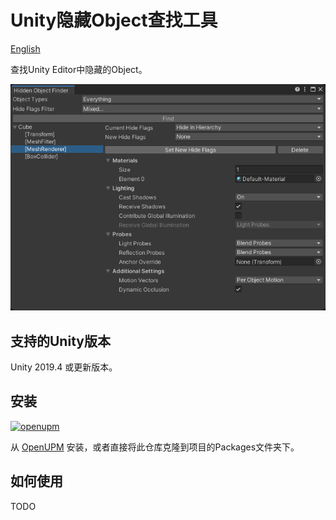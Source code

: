 # Unity隐藏Object查找工具

[English](./README.md)

查找Unity Editor中隐藏的Object。

![Hidden Object Finder Window](./Documents~/imgs/img_sample_hidden_object_finder_window.png)

## 支持的Unity版本

Unity 2019.4 或更新版本。

## 安装

[![openupm](https://img.shields.io/npm/v/com.greenbamboogames.hiddenobjectfinder?label=openupm&registry_uri=https://package.openupm.com)](https://openupm.com/packages/com.greenbamboogames.hiddenobjectfinder/)

从 [OpenUPM](https://openupm.com/packages/com.greenbamboogames.hiddenobjectfinder) 安装，或者直接将此仓库克隆到项目的Packages文件夹下。

## 如何使用

TODO
